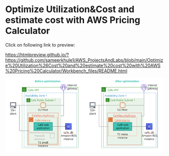 # Optimize Utilization&Cost and estimate cost with AWS Pricing Calculator

Click on following link to preview:

https://htmlpreview.github.io/?https://github.com/sameerkhule1/AWS_ProjectsAndLabs/blob/main/Optimize%20Utilization%26Cost%20and%20estimate%20cost%20with%20AWS%20Pricing%20Calculator/Workbench_files/README.html

![Screenshot](image.png)
